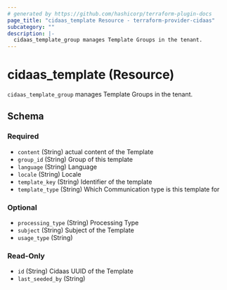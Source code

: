 ```yaml
---
# generated by https://github.com/hashicorp/terraform-plugin-docs
page_title: "cidaas_template Resource - terraform-provider-cidaas"
subcategory: ""
description: |-
  cidaas_template_group manages Template Groups in the tenant.
---
```


# cidaas_template (Resource)

`cidaas_template_group` manages Template Groups in the tenant.



<!-- schema generated by tfplugindocs -->
## Schema

### Required

- `content` (String) actual content of the Template
- `group_id` (String) Group of this template
- `language` (String) Language
- `locale` (String) Locale
- `template_key` (String) Identifier of the template
- `template_type` (String) Which Communication type is this template for

### Optional

- `processing_type` (String) Processing Type
- `subject` (String) Subject of the Template
- `usage_type` (String)

### Read-Only

- `id` (String) Cidaas UUID of the Template
- `last_seeded_by` (String)
